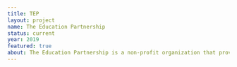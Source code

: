 ```yaml
---
title: TEP
layout: project
name: The Education Partnership
status: current
year: 2019
featured: true
about: The Education Partnership is a non-profit organization that provides school supplies for 45K students in 110 low-income schools in southwestern PA.
---
```

